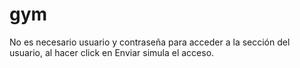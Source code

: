 # gym
No es necesario usuario y contraseña para acceder a la sección del usuario, al hacer click en Enviar simula el acceso.

